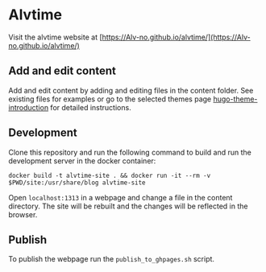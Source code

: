 # Alvtime

Visit the alvtime website at [https://Alv-no.github.io/alvtime/](https://Alv-no.github.io/alvtime/)

## Add and edit content

Add and edit content by adding and editing files in the content folder. See existing files for examples or go to the selected themes page [hugo-theme-introduction](https://github.com/victoriadrake/hugo-theme-introduction) for detailed instructions.

## Development

Clone this repository and run the following command to build and run the development server in the docker container:

```
docker build -t alvtime-site . && docker run -it --rm -v $PWD/site:/usr/share/blog alvtime-site
```


Open `localhost:1313` in a webpage and change a file in the content directory. The site will be rebuilt and the changes will be reflected in the browser.

## Publish

To publish the webpage run the `publish_to_ghpages.sh` script.
